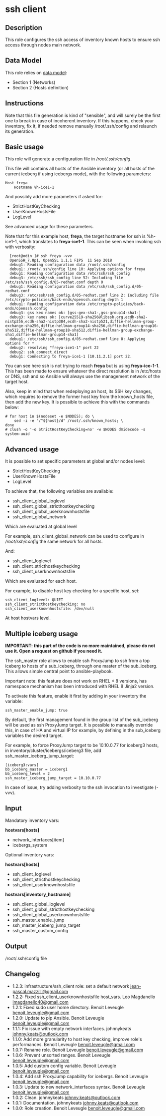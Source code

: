 # ssh client

## Description

This role configures the ssh access of inventory known hosts to ensure ssh
access through nodes main network.

## Data Model

This role relies on [data model](https://github.com/bluebanquise/bluebanquise/blob/master/resources/data_model.md):
* Section 1 (Networks)
* Section 2 (Hosts definition)

## Instructions

Note that this file generation is kind of "sensible", and will surely be the
first one to break in case of incoherent inventory. If this happens, check your
inventory, fix it, if needed remove manually /root/.ssh/config and relaunch its
generation.

## Basic usage

This role will generate a configuration file in */root/.ssh/config*.

This file will contains all hosts of the Ansible inventory (or all hosts of the
current iceberg if using icebergs mode), with the following parameters:

```
Host freya
    Hostname %h-ice1-1
```

And possibly add more parameters if asked for:

* StrictHostKeyChecking
* UserKnownHostsFile
* LogLevel

See advanced usage for these parameters.

Note that for this example host, **freya**, the target hostname for ssh is
%h-ice1-1, which translates to **freya-ice1-1**. This can be seen when invoking
ssh with verbosity:

```
  [root@odin ]# ssh freya -vvv
  OpenSSH_7.8p1, OpenSSL 1.1.1 FIPS  11 Sep 2018
  debug1: Reading configuration data /root/.ssh/config
  debug1: /root/.ssh/config line 10: Applying options for freya
  debug1: Reading configuration data /etc/ssh/ssh_config
  debug3: /etc/ssh/ssh_config line 52: Including file /etc/ssh/ssh_config.d/05-redhat.conf depth 0
  debug1: Reading configuration data /etc/ssh/ssh_config.d/05-redhat.conf
  debug3: /etc/ssh/ssh_config.d/05-redhat.conf line 2: Including file /etc/crypto-policies/back-ends/openssh.config depth 1
  debug1: Reading configuration data /etc/crypto-policies/back-ends/openssh.config
  debug3: gss kex names ok: [gss-gex-sha1-,gss-group14-sha1-]
  debug3: kex names ok: [curve25519-sha256@libssh.org,ecdh-sha2-nistp256,ecdh-sha2-nistp384,ecdh-sha2-nistp521,diffie-hellman-group-exchange-sha256,diffie-hellman-group14-sha256,diffie-hellman-group16-sha512,diffie-hellman-group18-sha512,diffie-hellman-group-exchange-sha1,diffie-hellman-group14-sha1]
  debug1: /etc/ssh/ssh_config.d/05-redhat.conf line 8: Applying options for *
  debug2: resolving "freya-ice1-1" port 22
  debug2: ssh_connect_direct
  debug1: Connecting to freya-ice1-1 [10.11.2.1] port 22.
```

You can see here ssh is not trying to reach **freya** but is using
**freya-ice-1-1**. This has been made to ensure whatever the direct resolution
is in /etc/hosts or DNS, ssh and so Ansible will always use the management
network of the target host.

Also, keep in mind that when redeploying an host, its SSH key changes, which
requires to remove the former host key from the known_hosts file, then add the
new key. It is possible to achieve this with the commands below:

```
# for host in $(nodeset -e $NODES); do \
    sed -i -e "/^${host}/d" /root/.ssh/known_hosts; \
done
# clush -o '-o StrictHostKeyChecking=no' -w $NODES dmidecode -s system-uuid
```

## Advanced usage

It is possible to set specific parameters at global and/or nodes level:

* StrictHostKeyChecking
* UserKnownHostsFile
* LogLevel

To achieve that, the following variables are available:

* ssh_client_global_loglevel
* ssh_client_global_stricthostkeychecking
* ssh_client_global_userknownhostsfile
* ssh_client_global_network

Which are evaluated at global level

For example, ssh_client_global_network can be used to configure in */root/ssh/config*
the same network for all hosts.

And:

* ssh_client_loglevel
* ssh_client_stricthostkeychecking
* ssh_client_userknownhostsfile

Which are evaluated for each host.

For example, to disable host key checking for a specific host, set:

```
ssh_client_loglevel: QUIET
ssh_client_stricthostkeychecking: no
ssh_client_userknownhostsfile: /dev/null
```

At host hostvars level.

## Multiple iceberg usage

**IMPORTANT: this part of the code is no more maintained, please do not use it.
Open a request on github if you need it.**

The ssh_master role allows to enable ssh ProxyJump to ssh from a top iceberg to
hosts of a sub_iceberg, through one master of the sub_iceberg.
This allows simple central point to ansible-playbook.

Important note: this feature does not work on RHEL < 8 versions, has namespace 
mechanism has been introduced with RHEL 8 Jinja2 version.

To activate this feature, enable it first by adding in your inventory the
variable:

```
ssh_master_enable_jump: true
```

By default, the first management found in the group list of the sub_iceberg
will be used as ssh ProxyJump target. It is possible to manually override this,
in case of HA and virtual IP for example, by defining in the sub_iceberg variables
the desired target.

For example, to force ProxyJump target to be 10.10.0.77 for
iceberg3 hosts, in inventory/cluster/icebergs/iceberg3 file, add
ssh_master_iceberg_jump_target:

```
[iceberg3:vars]
bb_iceberg_master = iceberg1
bb_iceberg_level = 2
ssh_master_iceberg_jump_target = 10.10.0.77
```

In case of issue, try adding verbosity to the ssh invocation to investigate (-vvv).

## Input

Mandatory inventory vars:

**hostvars[hosts]**

* network_interfaces[item]
* icebergs_system

Optional inventory vars:

**hostvars[hosts]**
* ssh_client_loglevel
* ssh_client_stricthostkeychecking
* ssh_client_userknownhostsfile

**hostvars[inventory_hostname]**

* ssh_client_global_loglevel
* ssh_client_global_stricthostkeychecking
* ssh_client_global_userknownhostsfile
* ssh_master_enable_jump
* ssh_master_iceberg_jump_target
* ssh_master_custom_config

## Output

/root/.ssh/config file


## Changelog

* 1.2.3: infrastructure/ssh_client role: set a default network <jean-pascal.mazzilli@gmail.com>
* 1.2.2: Fixed ssh_client_userknownhostsfile host_vars. Leo Magdanello <lmagdanello40@gmail.com>
* 1.2.1: Fixed sudo user home directory. Benoit Leveugle <benoit.leveugle@gmail.com>
* 1.2.0: Update to pip Ansible. Benoit Leveugle <benoit.leveugle@gmail.com>
* 1.1.1: Fix issue with empty network interfaces. johnnykeats <johnny.keats@outlook.com>
* 1.1.0: Add more granularity to host key checking, improve role's performances. Benoit Leveugle <benoit.leveugle@gmail.com>
* 1.0.7: Rename role. Benoit Leveugle <benoit.leveugle@gmail.com>
* 1.0.6: Prevent unsorted ranges. Benoit Leveugle <benoit.leveugle@gmail.com>
* 1.0.5: Add custom config variable. Benoit Leveugle <benoit.leveugle@gmail.com>
* 1.0.4: Add ssh ProxyJump capability for icebergs. Benoit Leveugle <benoit.leveugle@gmail.com>
* 1.0.3: Update to new network_interfaces syntax. Benoit Leveugle <benoit.leveugle@gmail.com>
* 1.0.2: Clean. johnnykeats <johnny.keats@outlook.com>
* 1.0.1: Documentation. johnnykeats <johnny.keats@outlook.com>
* 1.0.0: Role creation. Benoit Leveugle <benoit.leveugle@gmail.com>
